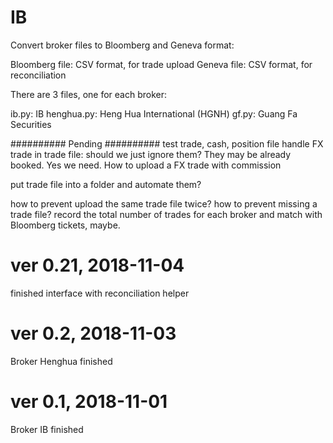 # IB
Convert broker files to Bloomberg and Geneva format:

Bloomberg file: CSV format, for trade upload
Geneva file: CSV format, for reconciliation

There are 3 files, one for each broker:

ib.py: IB
henghua.py: Heng Hua International (HGNH)
gf.py: Guang Fa Securities


##########
Pending
##########
test trade, cash, position file
handle FX trade in trade file: should we just ignore them? They may be already booked. Yes we need. How to upload a FX trade with commission

put trade file into a folder and automate them?

how to prevent upload the same trade file twice? how to prevent missing a trade file? record the total number of trades for each broker and match with Bloomberg tickets, maybe.



# ver 0.21, 2018-11-04
finished interface with reconciliation helper


# ver 0.2, 2018-11-03
Broker Henghua finished


# ver 0.1, 2018-11-01
Broker IB finished




